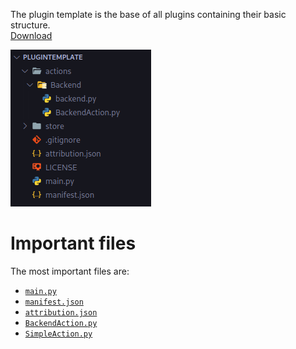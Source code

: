 The plugin template is the base of all plugins containing their basic structure.  
[Download](https://github.com/Core447/PluginTemplate)

![PluginTemplateFiles](../../assets/PluginTemplateFiles.png)

# Important files
The most important files are:

- [`main.py`](main_py.md)
- [`manifest.json`](manifest_json.md)
- [`attribution.json`](attribution_json.md)
- [`BackendAction.py`](BackendAction_py.md)
- [`SimpleAction.py`](SimpleAction_py.md)